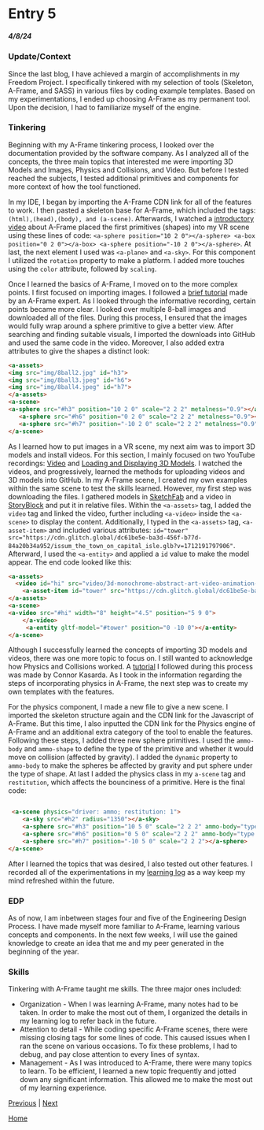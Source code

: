 # Entry 5
##### 4/8/24

### Update/Context
Since the last blog, I have achieved a margin of accomplishments in my Freedom Project. I specifically tinkered with my selection of tools (Skeleton, A-Frame, and SASS) in various files by coding example templates. Based on my experimentations, I ended up choosing A-Frame as my permanent tool. Upon the decision, I had to familiarize myself of the engine.

### Tinkering
Beginning with my A-Frame tinkering process, I looked over the documentation provided by the software company. As I analyzed all of the concepts, the three main topics that interested me were importing 3D Models and Images, Physics and Collisions, and Video. But before I tested reached the subjects, I tested additional primitives and components for more context of how the tool functioned.

In my IDE, I began by importing the A-Frame CDN link for all of the features to work. I then pasted a skeleton base for A-Frame, which included the tags: `(html),(head),(body), and (a-scene)`. Afterwards, I watched a [introductory video](https://www.youtube.com/watch?v=j-dlO71Gsqk&list=PL8MkBHej75fJD-HveDzm4xKrciC5VfYuV&index=3&t=77s) about A-Frame placed the first primitives (shapes) into my VR scene using these lines of code: `<a-sphere position="10 2 0"></a-sphere> <a-box position="0 2 0"></a-box> <a-sphere
 position="-10 2 0"></a-sphere>`. At last, the next element I used was `<a-plane>` and `<a-sky>`. For this component I utilized the `rotation` property to make a platform. I added more touches using the `color` attribute, followed by `scaling`.

 Once I learned the basics of A-Frame, I moved on to the more complex points. I first focused on importing images. I followed a [brief tutorial](https://www.youtube.com/watch?v=NYvYFtHReuElist=PL8MkBHej75fJD-HveDzm4xKrciC5VfYuV&index=8) made by an A-Frame expert. As I looked through the informative recording, certain points became more clear. I looked over multiple 8-ball images and downloaded all of the files. During this process, I ensured that the images would fully wrap around a sphere primitive to give a better view. After searching and finding suitable visuals, I imported the downloads into GitHub and used the same code in the video. Moreover, I also added extra attributes to give the shapes a distinct look:

 ``` HTML
<a-assets>
<img src="img/8ball2.jpg" id="h3">
<img src="img/8ball3.jpeg" id="h6">
<img src="img/8ball4.jpeg" id="h7">
</a-assets>
<a-scene>
<a-sphere src="#h3" position="10 2 0" scale="2 2 2" metalness="0.9"></a-sphere>
    <a-sphere src="#h6" position="0 2 0" scale="2 2 2" metalness="0.9"></a-sphere>
    <a-sphere src="#h7" position="-10 2 0" scale="2 2 2" metalness="0.9"></a-sphere>
</a-scene>
 ```
As I learned how to put images in a VR scene, my next aim was to import 3D models and install videos. For this section, I mainly focused on two YouTube recordings: [Video](https://www.youtube.com/watch?v=5KjyTU07EHo&list=PL8MkBHej75fJD-HveDzm4xKrciC5VfYuV&index=25&t=190s) and [Loading and Displaying 3D Models](https://www.youtube.com/watch?v=cS8uGfd_oG8&list=PL8MkBHej75fJD-HveDzm4xKrciC5VfYuV&index=13). I watched the videos, and progressively, learned the methods for uploading videos and 3D models into GitHub. In my A-Frame scene, I created my own examples within the same scene to test the skills learned. However, my first step was downloading the files. I gathered models in [SketchFab](https://sketchfab.com/) and a video in [StoryBlock](https://www.storyblocks.com/video) and put it in relative files. Within the `<a-assets>` tag, I added the `video` tag and linked the video, further including `<a-video>` inside the `<a-scene>` to display the content. Additionally, I typed in the `<a-assets>` tag, `<a-asset-item>` and included various attributes: `id="tower" src="https://cdn.glitch.global/dc61be5e-ba3d-456f-b77d-84a20b34a952/issum_the_town_on_capital_isle.glb?v=1712191797906"`.  Afterward, I used the `<a-entity>` and applied a `id` value to make the model appear. The end code looked like this:

``` HTML
<a-assets>
  <video id="hi" src="video/3d-monochrome-abstract-art-video-animation-featuring-a-surreal-chrome-sphere-c-SBV-348789757-preview.mp4" autoplay loop="true"></video>
    <a-asset-item id="tower" src="https://cdn.glitch.global/dc61be5e-ba3d-456f-b77d-84a20b34a952/issum_the_town_on_capital_isle.glb?v=1712191797906"></a-asset-item>
</a-assets>
<a-scene>
<a-video src="#hi" width="8" height="4.5" position="5 9 0">
    </a-video>
     <a-entity gltf-model="#tower" position="0 -10 0"></a-entity>
</a-scene>

```

Although I successfully learned the concepts of importing 3D models and videos, there was one more topic to focus on. I still wanted to acknowledge how Physics and Collisions worked. A [tutorial](https://www.youtube.com/watch?v=CsXNfoXEJ2w) I followed during this process was made by Connor Kasarda. As I took in the information regarding the steps of incorporating physics in A-Frame, the next step was to create my own templates with the features.


For the physics component, I made a new file to give a new scene. I imported the skeleton structure again and the CDN link for the Javascript of A-Frame. But this time, I also inputted the CDN link for the Physics engine of A-Frame and an additional extra category of the tool to enable the features. Following these steps, I added three new sphere primitives. I used the `ammo-body` and `ammo-shape` to define the type of the primitive and whether it would move on collision (affected by gravity). I added the `dynamic` property to `ammo-body` to make the spheres be affected by gravity and put sphere under the type of shape. At last I added the physics class in my `a-scene` tag and `restitution`, which affects the bounciness of a primitive. Here is the final code:


``` HTML

 <a-scene physics="driver: ammo; restitution: 1">
    <a-sky src="#h2" radius="1350"></a-sky>
    <a-sphere src="#h3" position="10 5 0" scale="2 2 2" ammo-body="type: dynamic" ammo-shape="type: sphere"></a-sphere>
    <a-sphere src="#h6" position="0 5 0" scale="2 2 2" ammo-body="type: dynamic" ammo-shape="type: sphere"></a-sphere>
    <a-sphere src="#h7" position="-10 5 0" scale="2 2 2"></a-sphere>
</a-scene>
```

After I learned the topics that was desired, I also tested out other features. I recorded all of the experimentations in my [learning log](../tool/learning-log.md) as a way keep my mind refreshed within the future.


### EDP
As of now, I am inbetween stages four and five of the Engineering Design Process. I have made myself more familiar to A-Frame, learning various concepts and components. In the next few weeks, I will use the gained knowledge to create an idea that me and my peer generated in the beginning of the year.

### Skills
Tinkering with A-Frame taught me skills. The three major ones included:

* Organization - When I was learning A-Frame, many notes had to be taken. In order to make the most out of them, I organized the details in my learning log to refer back in the future.
* Attention to detail - While coding specific A-Frame scenes, there were missing closing tags for some lines of code. This caused issues when I ran the scene on various occasions. To fix these problems, I had to debug, and pay close attention to every lines of syntax.
* Management - As I was introduced to A-Frame, there were many topics to learn. To be efficient, I learned a new topic frequently and jotted down any significant information. This allowed me to make the most out of my learning experience.




[Previous](entry04.md) | [Next](entry06.md)

[Home](../README.md)
